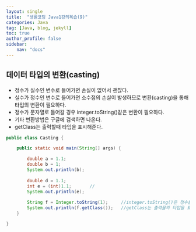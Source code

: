 ```yaml
---
layout: single
title:  "생활코딩 Java1강의복습(9)"
categories: Java
tag: [Java, blog, jekyll]
toc: true
author_profile: false
sidebar:
    nav: "docs"
---
```

## 데이터 타입의 변환(casting)

- 정수가 실수인 변수로 들어가면 손실이 없어서 괜찮다.
- 실수가 정수인 변수로 들어가면 소수점의 손실이 발생하므로 변환(casting)을 통해 타입의 변환이 필요하다.
- 정수가 문자열로 들어갈 경우 integer.toString()같은 변환이 필요하다.
- 기타 변환방법은 구글에 검색하면 나온다.
- getClass는 출력할때 타입을 표시해준다.

```java
public class Casting {

	public static void main(String[] args) {

		double a = 1.1;
		double b = 1;
		System.out.println(b);
		
		double d = 1.1;
		int e = (int)1.1;		//
		System.out.println(e);
		
		String f = Integer.toString(1);		//integer.toString()은 정수를 문자열로 변
		System.out.println(f.getClass());	//getClass는 출력물의 타입을 표시 
	}

}
```